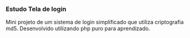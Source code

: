 ### Estudo Tela de login
Mini projeto de um sistema de login simplificado que utiliza criptografia md5. Desenvolvido utilizando php puro para aprendizado.
